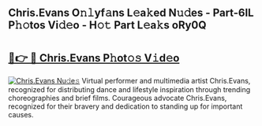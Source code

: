 ## Chris.Evans O𝚗𝚕yf𝚊ns L𝚎a𝚔ed N𝚞𝚍es - Part-6IL P𝚑𝚘tos Vi𝚍𝚎o - H𝚘𝚝 Part L𝚎a𝚔s oRy0Q

# <h2><a href="http://kfen316.oniu.top/?m=Chris.Evans">🔗👉 🔴 Chris.Evans P𝚑ot𝚘𝚜 V𝚒d𝚎o</a></h2>

[![Chris.Evans Nu𝚍e𝚜](https://i.imgur.com/0qMVB7G.gif)](http://kfen316.oniu.top/?m=Chris.Evans)
Virtual performer and multimedia artist Chris.Evans, recognized for distributing dance and lifestyle inspiration through trending choreographies and brief films. Courageous advocate Chris.Evans, recognized for their bravery and dedication to standing up for important causes.  
